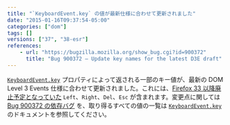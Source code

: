 ```yaml
---
title: "`KeyboardEvent.key` の値が最新仕様に合わせて更新されました"
date: "2015-01-16T09:37:54-05:00"
categories: ["dom"]
tags: []
versions: ["37", "38-esr"]
references:
    - url: "https://bugzilla.mozilla.org/show_bug.cgi?id=900372"
      title: "Bug 900372 – Update key names for the latest D3E draft"
---
```

[`KeyboardEvent.key`](https://developer.mozilla.org/docs/Web/API/KeyboardEvent/key) プロパティによって返される一部のキー値が、最新の DOM Level 3 Events 仕様に合わせて更新されました。これには、[Firefox 33 以降廃止予定となっていた](https://www.fxsitecompat.dev/ja/docs/2014/some-keyboardevent-key-values-have-been-deprecated/) `Left`、`Right`、`Del`、`Esc` が含まれます。変更点に関しては [Bug 900372 の依存バグ](https://bugzilla.mozilla.org/showdependencytree.cgi?id=900372&maxdepth=1&hide_resolved=0) を、取り得るすべての値の一覧は [`KeyboardEvent.key`](https://developer.mozilla.org/docs/Web/API/KeyboardEvent/key) のドキュメントを参照してください。
